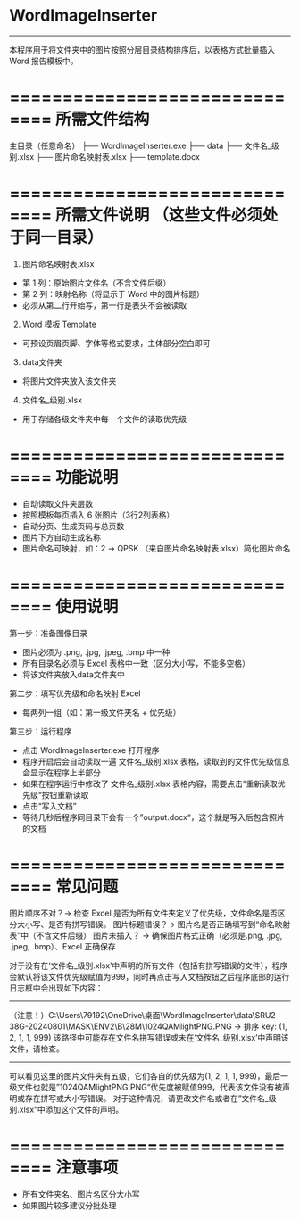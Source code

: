 # WordImageInserter
---------------------------------------------------------------------------
本程序用于将文件夹中的图片按照分层目录结构排序后，以表格方式批量插入 Word 报告模板中。

==============================
所需文件结构 
==============================
主目录（任意命名）
├── WordImageInserter.exe
├── data
├── 文件名_级别.xlsx
├── 图片命名映射表.xlsx
├── template.docx

==============================
所需文件说明 （这些文件必须处于同一目录）
==============================
1. 图片命名映射表.xlsx
- 第 1 列：原始图片文件名（不含文件后缀）
- 第 2 列：映射名称（将显示于 Word 中的图片标题）
- 必须从第二行开始写，第一行是表头不会被读取

2. Word 模板 Template
- 可预设页眉页脚、字体等格式要求，主体部分空白即可

3. data文件夹
- 将图片文件夹放入该文件夹

4. 文件名_级别.xlsx
- 用于存储各级文件夹中每一个文件的读取优先级

==============================
功能说明 
==============================
- 自动读取文件夹层数
- 按照模板每页插入 6 张图片（3行2列表格）
- 自动分页、生成页码与总页数
- 图片下方自动生成名称
- 图片命名可映射，如：2 → QPSK （来自图片命名映射表.xlsx）简化图片命名

==============================
使用说明 
==============================
第一步：准备图像目录
- 图片必须为 .png, .jpg, .jpeg, .bmp 中一种
- 所有目录名必须与 Excel 表格中一致（区分大小写，不能多空格）
- 将该文件夹放入data文件夹中

第二步：填写优先级和命名映射 Excel
- 每两列一组（如：第一级文件夹名 + 优先级）

第三步：运行程序
-  点击  WordImageInserter.exe 打开程序
-  程序开启后会自动读取一遍 文件名_级别.xlsx 表格，读取到的文件优先级信息会显示在程序上半部分
-  如果在程序运行中修改了 文件名_级别.xlsx 表格内容，需要点击”重新读取优先级“按钮重新读取
- 点击“写入文档”
- 等待几秒后程序同目录下会有一个”output.docx“，这个就是写入后包含照片的文档

==============================
常见问题
==============================
图片顺序不对？→ 检查 Excel 是否为所有文件夹定义了优先级，文件命名是否区分大小写、是否有拼写错误。
图片标题错误？→ 图片名是否正确填写到“命名映射表”中（不含文件后缀）
图片未插入？ → 确保图片格式正确（必须是.png, .jpg, .jpeg, .bmp）、Excel 正确保存

对于没有在‘文件名_级别.xlsx’中声明的所有文件（包括有拼写错误的文件），程序会默认将该文件优先级赋值为999，同时再点击写入文档按钮之后程序底部的运行日志框中会出现如下内容：
*******************************************
（注意！）C:\Users\79192\OneDrive\桌面\WordImageInserter\data\SRU2 38G-20240801\MASK\ENV2\B\28M\1024QAMlightPNG.PNG -> 排序 key: (1, 2, 1, 1, 999)
该路径中可能存在文件名拼写错误或未在‘文件名_级别.xlsx’中声明该文件，请检查。
*******************************************
可以看见这里的图片文件夹有五级，它们各自的优先级为(1, 2, 1, 1, 999)，最后一级文件也就是”1024QAMlightPNG.PNG“优先度被赋值999，代表该文件没有被声明或存在拼写或大小写错误。
对于这种情况，请更改文件名或者在”文件名_级别.xlsx“中添加这个文件的声明。

==============================
注意事项
==============================
- 所有文件夹名、图片名区分大小写
- 如果图片较多建议分批处理

